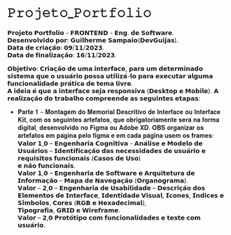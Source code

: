 # 𝙿𝚛𝚘𝚓𝚎𝚝𝚘_𝙿𝚘𝚛𝚝𝚏𝚘𝚕𝚒𝚘
𝗣𝗿𝗼𝗷𝗲𝘁𝗼 𝗣𝗼𝗿𝘁𝗳𝗼𝗹𝗶𝗼 - 𝗙𝗥𝗢𝗡𝗧𝗘𝗡𝗗 - 𝗘𝗻𝗴. 𝗱𝗲 𝗦𝗼𝗳𝘁𝘄𝗮𝗿𝗲.<br/>
𝗗𝗲𝘀𝗲𝗻𝘃𝗼𝗹𝘃𝗶𝗱𝗼 𝗽𝗼𝗿: 𝗚𝘂𝗶𝗹𝗵𝗲𝗿𝗺𝗲 𝗦𝗮𝗺𝗽𝗮𝗶𝗼(𝗗𝗲𝘃𝗚𝘂𝗶𝗷𝗮𝘀).<br/>
𝗗𝗮𝘁𝗮 𝗱𝗲 𝗰𝗿𝗶𝗮𝗰̧𝗮̃𝗼: 𝟬𝟵/𝟭𝟭/𝟮𝟬𝟮𝟯.<br/>
𝗗𝗮𝘁𝗮 𝗱𝗲 𝗳𝗶𝗻𝗮𝗹𝗶𝘇𝗮𝗰̧𝗮̃𝗼: 𝟭𝟲/𝟭𝟭/𝟮𝟬𝟮𝟯.<br/>

𝗢𝗯𝗷𝗲𝘁𝗶𝘃𝗼: 𝗖𝗿𝗶𝗮𝗰̧𝗮̃𝗼 𝗱𝗲 𝘂𝗺𝗮 𝗶𝗻𝘁𝗲𝗿𝗳𝗮𝗰𝗲, 𝗽𝗮𝗿𝗮 𝘂𝗺 𝗱𝗲𝘁𝗲𝗿𝗺𝗶𝗻𝗮𝗱𝗼 𝘀𝗶𝘀𝘁𝗲𝗺𝗮 𝗾𝘂𝗲 𝗼 𝘂𝘀𝘂𝗮́𝗿𝗶𝗼 𝗽𝗼𝘀𝘀𝗮 𝘂𝘁𝗶𝗹𝗶𝘇𝗮́-𝗹𝗼 𝗽𝗮𝗿𝗮 𝗲𝘅𝗲𝗰𝘂𝘁𝗮𝗿 𝗮𝗹𝗴𝘂𝗺𝗮 𝗳𝘂𝗻𝗰𝗶𝗼𝗻𝗮𝗹𝗶𝗱𝗮𝗱𝗲 𝗽𝗿𝗮́𝘁𝗶𝗰𝗮 𝗱𝗲 𝘁𝗲𝗺𝗮 𝗹𝗶𝘃𝗿𝗲.<br/>
𝗔 𝗶𝗱𝗲𝗶𝗮 𝗲́ 𝗾𝘂𝗲 𝗮 𝗶𝗻𝘁𝗲𝗿𝗳𝗮𝗰𝗲 𝘀𝗲𝗷𝗮 𝗿𝗲𝘀𝗽𝗼𝗻𝘀𝗶𝘃𝗮 (𝗗𝗲𝘀𝗸𝘁𝗼𝗽 𝗲 𝗠𝗼𝗯𝗶𝗹𝗲). 𝗔 𝗿𝗲𝗮𝗹𝗶𝘇𝗮𝗰̧𝗮̃𝗼 𝗱𝗼 𝘁𝗿𝗮𝗯𝗮𝗹𝗵𝗼 𝗰𝗼𝗺𝗽𝗿𝗲𝗲𝗻𝗱𝗲 𝗮𝘀 𝘀𝗲𝗴𝘂𝗶𝗻𝘁𝗲𝘀 𝗲𝘁𝗮𝗽𝗮𝘀:<br/>

+ 𝐏𝐚𝐫𝐭𝐞 𝟏 – 𝐌𝐨𝐧𝐭𝐚𝐠𝐞𝐦 𝐝𝐨 𝐌𝐞𝐦𝐨𝐫𝐢𝐚𝐥 𝐃𝐞𝐬𝐜𝐫𝐢𝐭𝐢𝐯𝐨 𝐝𝐞 𝐈𝐧𝐭𝐞𝐫𝐟𝐚𝐜𝐞 𝐨𝐮 𝐈𝐧𝐭𝐞𝐫𝐟𝐚𝐜𝐞 𝐊𝐢𝐭, 𝐜𝐨𝐦 𝐨𝐬 𝐬𝐞𝐠𝐮𝐢𝐧𝐭𝐞𝐬 𝐚𝐫𝐭𝐞𝐟𝐚𝐭𝐨𝐬, 𝐪𝐮𝐞 𝐨𝐛𝐫𝐢𝐠𝐚𝐭𝐨𝐫𝐢𝐚𝐦𝐞𝐧𝐭𝐞 𝐬𝐞𝐫𝐚́ 𝐧𝐚 𝐟𝐨𝐫𝐦𝐚 𝐝𝐢𝐠𝐢𝐭𝐚𝐥,
𝐝𝐞𝐬𝐞𝐧𝐯𝐨𝐥𝐯𝐢𝐝𝐨 𝐧𝐨 𝐅𝐢𝐠𝐦𝐚 𝐨𝐮 𝐀𝐝𝐨𝐛𝐞 𝐗𝐃. 𝐎𝐁𝐒 𝐨𝐫𝐠𝐚𝐧𝐢𝐳𝐚𝐫 𝐨𝐬 𝐚𝐫𝐭𝐞𝐟𝐚𝐭𝐨𝐬 𝐞𝐦 𝐩𝐚́𝐠𝐢𝐧𝐚 𝐩𝐞𝐥𝐨 𝐟𝐢𝐠𝐦𝐚 𝐞 𝐞𝐦 𝐜𝐚𝐝𝐚 𝐩𝐚́𝐠𝐢𝐧𝐚 𝐮𝐬𝐞𝐦 𝐨𝐬 𝐟𝐫𝐚𝐦𝐞𝐬:<br/>
 𝗩𝗮𝗹𝗼𝗿 𝟭,𝟬 – 𝗘𝗻𝗴𝗲𝗻𝗵𝗮𝗿𝗶𝗮 𝗖𝗼𝗴𝗻𝗶𝘁𝗶𝘃𝗮 - 𝗔𝗻𝗮́𝗹𝗶𝘀𝗲 𝗲 𝗠𝗼𝗱𝗲𝗹𝗼 𝗱𝗲 𝗨𝘀𝘂𝗮́𝗿𝗶𝗼𝘀 – 𝗜𝗱𝗲𝗻𝘁𝗶𝗳𝗶𝗰𝗮𝗰̧𝗮̃𝗼 𝗱𝗮𝘀 𝗻𝗲𝗰𝗲𝘀𝘀𝗶𝗱𝗮𝗱𝗲𝘀 𝗱𝗲 𝘂𝘀𝘂𝗮́𝗿𝗶𝗼 𝗲 𝗿𝗲𝗾𝘂𝗶𝘀𝗶𝘁𝗼𝘀 𝗳𝘂𝗻𝗰𝗶𝗼𝗻𝗮𝗶𝘀 (𝗖𝗮𝘀𝗼𝘀 𝗱𝗲 𝗨𝘀𝗼)<br/>
𝗲 𝗻𝗮̃𝗼 𝗳𝘂𝗻𝗰𝗶𝗼𝗻𝗮𝗶𝘀.<br/>
 𝗩𝗮𝗹𝗼𝗿 𝟭,𝟬 – 𝗘𝗻𝗴𝗲𝗻𝗵𝗮𝗿𝗶𝗮 𝗱𝗲 𝗦𝗼𝗳𝘁𝘄𝗮𝗿𝗲 𝗲 𝗔𝗿𝗾𝘂𝗶𝘁𝗲𝘁𝘂𝗿𝗮 𝗱𝗲 𝗜𝗻𝗳𝗼𝗿𝗺𝗮𝗰̧𝗮̃𝗼 – 𝗠𝗮𝗽𝗮 𝗱𝗲 𝗡𝗮𝘃𝗲𝗴𝗮𝗰̧𝗮̃𝗼 (𝗢𝗿𝗴𝗮𝗻𝗼𝗴𝗿𝗮𝗺𝗮).<br/>
 𝗩𝗮𝗹𝗼𝗿 – 𝟮,𝟬 – 𝗘𝗻𝗴𝗲𝗻𝗵𝗮𝗿𝗶𝗮 𝗱𝗲 𝗨𝘀𝗮𝗯𝗶𝗹𝗶𝗱𝗮𝗱𝗲 – 𝗗𝗲𝘀𝗰𝗿𝗶𝗰̧𝗮̃𝗼 𝗱𝗼𝘀 𝗘𝗹𝗲𝗺𝗲𝗻𝘁𝗼𝘀 𝗱𝗲 𝗜𝗻𝘁𝗲𝗿𝗳𝗮𝗰𝗲, 𝗜𝗱𝗲𝗻𝘁𝗶𝗱𝗮𝗱𝗲 𝗩𝗶𝘀𝘂𝗮𝗹, 𝗜́𝗰𝗼𝗻𝗲𝘀, 𝗜́𝗻𝗱𝗶𝗰𝗲𝘀 𝗲 𝗦𝗶́𝗺𝗯𝗼𝗹𝗼𝘀, 𝗖𝗼𝗿𝗲𝘀 (𝗥𝗚𝗕 𝗲 𝗛𝗲𝘅𝗮𝗱𝗲𝗰𝗶𝗺𝗮𝗹),<br/>
𝗧𝗶𝗽𝗼𝗴𝗿𝗮𝗳𝗶𝗮, 𝗚𝗥𝗜𝗗 𝗲 𝗪𝗶𝗿𝗲𝗳𝗿𝗮𝗺𝗲.<br/>
 𝗩𝗮𝗹𝗼𝗿 – 𝟮,𝟬 𝗣𝗿𝗼𝘁𝗼́𝘁𝗶𝗽𝗼 𝗰𝗼𝗺 𝗳𝘂𝗻𝗰𝗶𝗼𝗻𝗮𝗹𝗶𝗱𝗮𝗱𝗲𝘀 𝗲 𝘁𝗲𝘀𝘁𝗲 𝗰𝗼𝗺 𝘂𝘀𝘂𝗮́𝗿𝗶𝗼.<br/>
